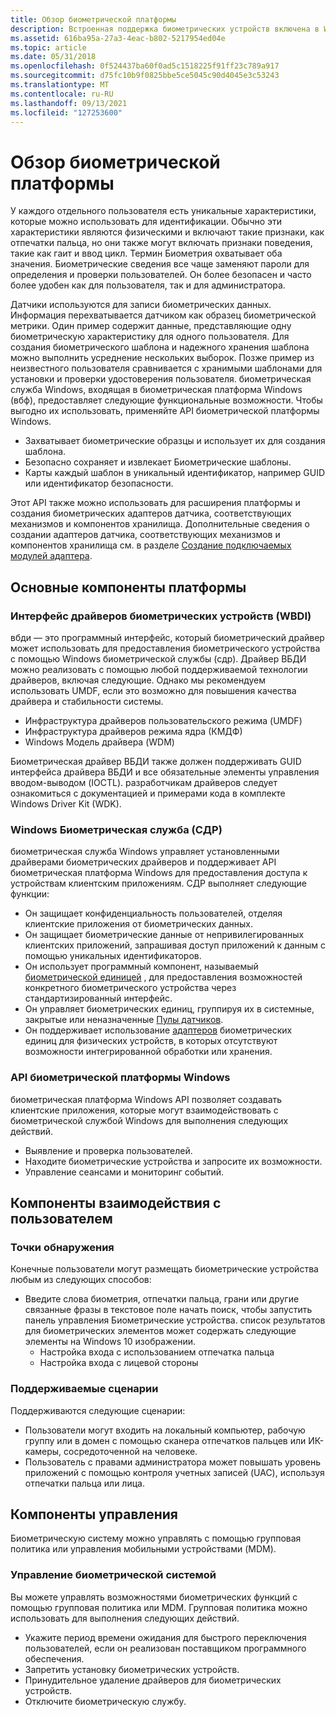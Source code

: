 ```yaml
---
title: Обзор биометрической платформы
description: Встроенная поддержка биометрических устройств включена в Windows.
ms.assetid: 616ba95a-27a3-4eac-b802-5217954ed04e
ms.topic: article
ms.date: 05/31/2018
ms.openlocfilehash: 0f524437ba60f0ad5c1518225f91ff23c789a917
ms.sourcegitcommit: d75fc10b9f0825bbe5ce5045c90d4045e3c53243
ms.translationtype: MT
ms.contentlocale: ru-RU
ms.lasthandoff: 09/13/2021
ms.locfileid: "127253600"
---
```

# <a name="biometric-framework-overview"></a>Обзор биометрической платформы

У каждого отдельного пользователя есть уникальные характеристики, которые можно использовать для идентификации. Обычно эти характеристики являются физическими и включают такие признаки, как отпечатки пальца, но они также могут включать признаки поведения, такие как гаит и ввод цикл. Термин Биометрия охватывает оба значения. Биометрические сведения все чаще заменяют пароли для определения и проверки пользователей. Он более безопасен и часто более удобен как для пользователя, так и для администратора.

Датчики используются для записи биометрических данных. Информация перехватывается датчиком как образец биометрической метрики. Один пример содержит данные, представляющие одну биометрическую характеристику для одного пользователя. Для создания биометрического шаблона и надежного хранения шаблона можно выполнить усреднение нескольких выборок. Позже пример из неизвестного пользователя сравнивается с хранимыми шаблонами для установки и проверки удостоверения пользователя. биометрическая служба Windows, входящая в биометрическая платформа Windows (вбф), предоставляет следующие функциональные возможности. Чтобы выгодно их использовать, применяйте API биометрической платформы Windows.

-   Захватывает биометрические образцы и использует их для создания шаблона.
-   Безопасно сохраняет и извлекает Биометрические шаблоны.
-   Карты каждый шаблон в уникальный идентификатор, например GUID или идентификатор безопасности.

Этот API также можно использовать для расширения платформы и создания биометрических адаптеров датчика, соответствующих механизмов и компонентов хранилища. Дополнительные сведения о создании адаптеров датчика, соответствующих механизмов и компонентов хранилища см. в разделе [Создание подключаемых модулей адаптера](creating-adapter-plug-ins.md).

## <a name="core-platform-components"></a>Основные компоненты платформы

### <a name="windows-biometric-driver-interface-wbdi"></a>Интерфейс драйверов биометрических устройств (WBDI)

вбди — это программный интерфейс, который биометрический драйвер может использовать для предоставления биометрического устройства с помощью Windows биометрической службы (сдр). Драйвер ВБДИ можно реализовать с помощью любой поддерживаемой технологии драйверов, включая следующие. Однако мы рекомендуем использовать UMDF, если это возможно для повышения качества драйвера и стабильности системы.

-   Инфраструктура драйверов пользовательского режима (UMDF)
-   Инфраструктура драйверов режима ядра (КМДФ)
-   Windows Модель драйвера (WDM)

Биометрическая драйвер ВБДИ также должен поддерживать GUID интерфейса драйвера ВБДИ и все обязательные элементы управления вводом-выводом (IOCTL). разработчикам драйверов следует ознакомиться с документацией и примерами кода в комплекте Windows Driver Kit (WDK).

### <a name="windows-biometric-service-wbs"></a>Windows Биометрическая служба (СДР)

биометрическая служба Windows управляет установленными драйверами биометрических драйверов и поддерживает API биометрическая платформа Windows для предоставления доступа к устройствам клиентским приложениям. СДР выполняет следующие функции:

-   Он защищает конфиденциальность пользователей, отделяя клиентские приложения от биометрических данных.
-   Он защищает биометрические данные от непривилегированных клиентских приложений, запрашивая доступ приложений к данным с помощью уникальных идентификаторов.
-   Он использует программный компонент, называемый [биометрической единицей](/previous-versions//dd401512(v=vs.85)) , для предоставления возможностей конкретного биометрического устройства через стандартизированный интерфейс.
-   Он управляет биометрических единиц, группируя их в системные, закрытые или неназначенные [Пулы датчиков](sensor-pools.md).
-   Он поддерживает использование [адаптеров](/previous-versions//dd401508(v=vs.85)) биометрических единиц для физических устройств, в которых отсутствуют возможности интегрированной обработки или хранения.

### <a name="windows-biometric-framework-api"></a>API биометрической платформы Windows

биометрическая платформа Windows API позволяет создавать клиентские приложения, которые могут взаимодействовать с биометрической службой Windows для выполнения следующих действий.

-   Выявление и проверка пользователей.
-   Находите биометрические устройства и запросите их возможности.
-   Управление сеансами и мониторинг событий.

## <a name="user-experience-components"></a>Компоненты взаимодействия с пользователем

### <a name="discovery-points"></a>Точки обнаружения

Конечные пользователи могут размещать биометрические устройства любым из следующих способов:

-   Введите слова биометрия, отпечатки пальца, грани или другие связанные фразы в текстовое поле начать поиск, чтобы запустить панель управления Биометрические устройства. список результатов для биометрических элементов может содержать следующие элементы на Windows 10 изображении.
    -   Настройка входа с использованием отпечатка пальца
    -   Настройка входа с лицевой стороны

### <a name="supported-scenarios"></a>Поддерживаемые сценарии

Поддерживаются следующие сценарии:

-   Пользователи могут входить на локальный компьютер, рабочую группу или в домен с помощью сканера отпечатков пальцев или ИК-камеры, сосредоточенной на человеке.
-   Пользователь с правами администратора может повышать уровень приложений с помощью контроля учетных записей (UAC), используя отпечатки пальца или лица.

## <a name="management-components"></a>Компоненты управления

Биометрическую систему можно управлять с помощью групповая политика или управления мобильными устройствами (MDM).

### <a name="biometric-system-management"></a>Управление биометрической системой

Вы можете управлять возможностями биометрических функций с помощью групповая политика или MDM. Групповая политика можно использовать для выполнения следующих действий.

-   Укажите период времени ожидания для быстрого переключения пользователей, если он реализован поставщиком программного обеспечения.
-   Запретить установку биометрических устройств.
-   Принудительное удаление драйверов для биометрических устройств.
-   Отключите биометрическую службу.

 

 